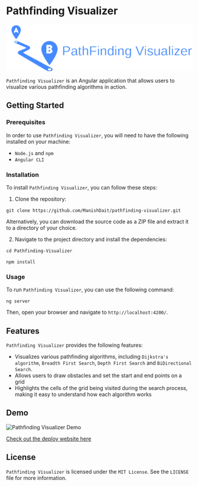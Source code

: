 # Pathfinding Visualizer

![Logo](src/assets/images/banner.png) 

`Pathfinding Visualizer` is an Angular application that allows users to visualize various pathfinding algorithms in action.

## Getting Started

### Prerequisites

In order to use `Pathfinding Visualizer`, you will need to have the following installed on your machine:

- `Node.js` and `npm`
- `Angular CLI`

### Installation

To install `Pathfinding Visualizer`, you can follow these steps:

1. Clone the repository:

```
git clone https://github.com/ManishDait/pathfinding-visualizer.git
```

Alternatively, you can download the source code as a ZIP file and extract it to a directory of your choice.

2. Navigate to the project directory and install the dependencies:

```
cd Pathfinding-Visualizer
```

```
npm install
```

### Usage

To run `Pathfinding Visualizer`, you can use the following command:

```
ng server
```

Then, open your browser and navigate to `http://localhost:4200/`.

## Features

`Pathfinding Visualizer` provides the following features:

- Visualizes various pathfinding algorithms, including `Dijkstra's algorithm`, `Breadth First Search`, `Depth First Search` and `BiDirectional Search`.
- Allows users to draw obstacles and set the start and end points on a grid
- Highlights the cells of the grid being visited during the search process, making it easy to understand how each algorithm works

## Demo

![Pathfinding Visualizer Demo](src/assets/images/action.gif)

[Check out the deploy website here](https://manishdait.github.io/pathfinding-visualizer/)

## License

`Pathfinding Visualizer` is licensed under the `MIT License`. See the `LICENSE` file for more information.
